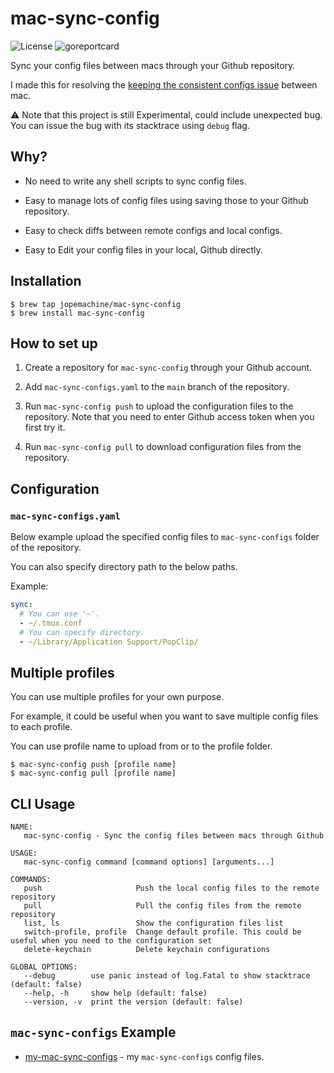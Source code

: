 # mac-sync-config

<p>
	<img src="https://img.shields.io/github/license/jopemachine/mac-sync-config.svg" alt="License">
	<img src="https://goreportcard.com/badge/github.com/jopemachine/mac-sync-config" alt="goreportcard">
</p>

Sync your config files between macs through your Github repository.

I made this for resolving the [keeping the consistent configs issue](https://apple.stackexchange.com/questions/30966/how-can-i-keep-settings-consistent-between-macs) between mac.

⚠️ Note that this project is still Experimental, could include unexpected bug. You can issue the bug with its stacktrace using `debug` flag.

## Why?

- No need to write any shell scripts to sync config files.

- Easy to manage lots of config files using saving those to your Github repository.

- Easy to check diffs between remote configs and local configs.

- Easy to Edit your config files in your local, Github directly.

## Installation

```
$ brew tap jopemachine/mac-sync-config
$ brew install mac-sync-config
```

## How to set up

1. Create a repository for `mac-sync-config` through your Github account.

2. Add `mac-sync-configs.yaml` to the `main` branch of the repository.

3. Run `mac-sync-config push` to upload the configuration files to the repository. Note that you need to enter Github access token when you first try it.

4. Run `mac-sync-config pull` to download configuration files from the repository.

## Configuration

### `mac-sync-configs.yaml`

Below example upload the specified config files to `mac-sync-configs` folder of the repository.

You can also specify directory path to the below paths.

Example:

```yaml
sync:
  # You can use '~'.
  - ~/.tmux.conf
  # You can specify directory.
  - ~/Library/Application Support/PopClip/
```

## Multiple profiles

You can use multiple profiles for your own purpose.

For example, it could be useful when you want to save multiple config files to each profile.

You can use profile name to upload from or to the profile folder.

```
$ mac-sync-config push [profile name]
$ mac-sync-config pull [profile name]
```

## CLI Usage

```
NAME:
   mac-sync-config - Sync the config files between macs through Github

USAGE:
   mac-sync-config command [command options] [arguments...]

COMMANDS:
   push                     Push the local config files to the remote repository
   pull                     Pull the config files from the remote repository
   list, ls                 Show the configuration files list
   switch-profile, profile  Change default profile. This could be useful when you need to the configuration set
   delete-keychain          Delete keychain configurations

GLOBAL OPTIONS:
   --debug        use panic instead of log.Fatal to show stacktrace (default: false)
   --help, -h     show help (default: false)
   --version, -v  print the version (default: false)
```

## `mac-sync-configs` Example

- [my-mac-sync-configs](https://github.com/jopemachine/my-mac-sync-configs) - my `mac-sync-configs` config files.
